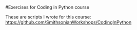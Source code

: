 #Exercises for Coding in Python course

These are scripts I wrote for this course: https://github.com/SmithsonianWorkshops/CodingInPython
